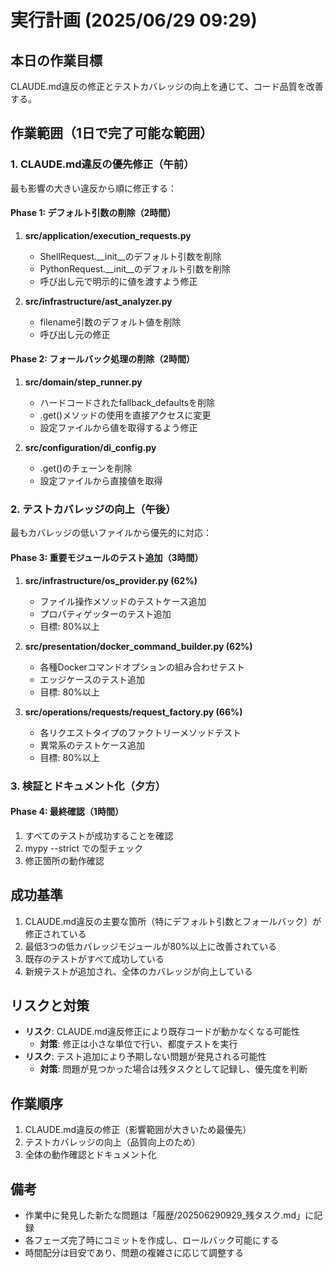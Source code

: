# 実行計画 (2025/06/29 09:29)

## 本日の作業目標
CLAUDE.md違反の修正とテストカバレッジの向上を通じて、コード品質を改善する。

## 作業範囲（1日で完了可能な範囲）

### 1. CLAUDE.md違反の優先修正（午前）
最も影響の大きい違反から順に修正する：

#### Phase 1: デフォルト引数の削除（2時間）
1. **src/application/execution_requests.py**
   - ShellRequest.__init__のデフォルト引数を削除
   - PythonRequest.__init__のデフォルト引数を削除
   - 呼び出し元で明示的に値を渡すよう修正

2. **src/infrastructure/ast_analyzer.py**
   - filename引数のデフォルト値を削除
   - 呼び出し元の修正

#### Phase 2: フォールバック処理の削除（2時間）
1. **src/domain/step_runner.py**
   - ハードコードされたfallback_defaultsを削除
   - .get()メソッドの使用を直接アクセスに変更
   - 設定ファイルから値を取得するよう修正

2. **src/configuration/di_config.py**
   - .get()のチェーンを削除
   - 設定ファイルから直接値を取得

### 2. テストカバレッジの向上（午後）
最もカバレッジの低いファイルから優先的に対応：

#### Phase 3: 重要モジュールのテスト追加（3時間）
1. **src/infrastructure/os_provider.py (62%)** 
   - ファイル操作メソッドのテストケース追加
   - プロパティゲッターのテスト追加
   - 目標: 80%以上

2. **src/presentation/docker_command_builder.py (62%)**
   - 各種Dockerコマンドオプションの組み合わせテスト
   - エッジケースのテスト追加
   - 目標: 80%以上

3. **src/operations/requests/request_factory.py (66%)**
   - 各リクエストタイプのファクトリーメソッドテスト
   - 異常系のテストケース追加
   - 目標: 80%以上

### 3. 検証とドキュメント化（夕方）

#### Phase 4: 最終確認（1時間）
1. すべてのテストが成功することを確認
2. mypy --strict での型チェック
3. 修正箇所の動作確認

## 成功基準
1. CLAUDE.md違反の主要な箇所（特にデフォルト引数とフォールバック）が修正されている
2. 最低3つの低カバレッジモジュールが80%以上に改善されている
3. 既存のテストがすべて成功している
4. 新規テストが追加され、全体のカバレッジが向上している

## リスクと対策
- **リスク**: CLAUDE.md違反修正により既存コードが動かなくなる可能性
  - **対策**: 修正は小さな単位で行い、都度テストを実行
- **リスク**: テスト追加により予期しない問題が発見される可能性
  - **対策**: 問題が見つかった場合は残タスクとして記録し、優先度を判断

## 作業順序
1. CLAUDE.md違反の修正（影響範囲が大きいため最優先）
2. テストカバレッジの向上（品質向上のため）
3. 全体の動作確認とドキュメント化

## 備考
- 作業中に発見した新たな問題は「履歴/202506290929_残タスク.md」に記録
- 各フェーズ完了時にコミットを作成し、ロールバック可能にする
- 時間配分は目安であり、問題の複雑さに応じて調整する